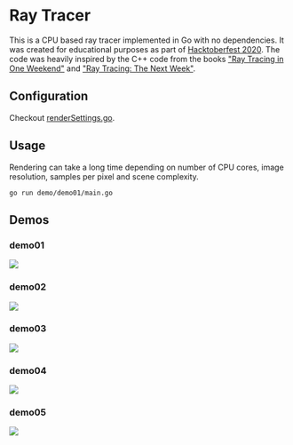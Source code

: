 # Ray Tracer

This is a CPU based ray tracer implemented in Go with no dependencies.
It was created for educational purposes as part of 
[Hacktoberfest 2020](https://hacktoberfest.digitalocean.com/).
The code was heavily inspired by the C++ code from the books 
["Ray Tracing in One Weekend"](https://raytracing.github.io/books/RayTracingInOneWeekend.html) and
["Ray Tracing: The Next Week"](https://raytracing.github.io/books/RayTracingTheNextWeek.html).

## Configuration

Checkout [renderSettings.go](./engine/renderSettings.go).

## Usage

Rendering can take a long time depending on number of CPU cores, image resolution, samples per pixel and scene 
complexity.

```
go run demo/demo01/main.go
```

## Demos

### demo01

![](./img/demo01.png)

### demo02

![](./img/demo02.png)

### demo03

![](./img/demo03.png)

### demo04

![](./img/demo04.png)

### demo05

![](./img/demo05.png)
